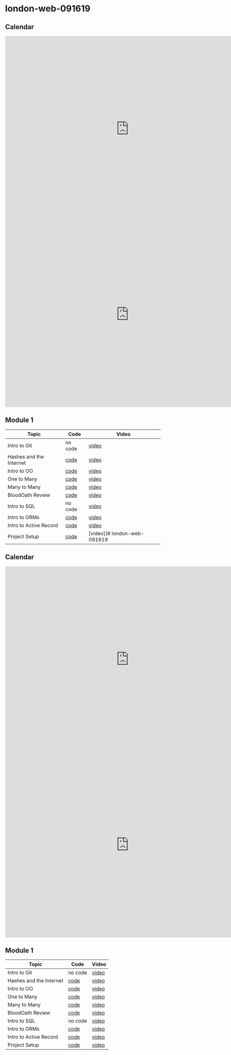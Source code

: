 # london-web-091619

## Calendar
<iframe src="https://calendar.google.com/calendar/embed?src=flatironschool.com_ci82l9i0isr37flssso1p91f94%40group.calendar.google.com&ctz=Europe%2FLondon" style="border: 0" width="800" height="600" frameborder="0" scrolling="no"></iframe>

<iframe src="https://calendar.google.com/calendar/embed?src=flatironschool.com_c8ej6uglnc1nq66t9j9rdpp7m0%40group.calendar.google.com&ctz=Europe%2FLondon" style="border: 0" width="800" height="600" frameborder="0" scrolling="no"></iframe>

## Module 1

| Topic            | Code                | Video                |
| -----            | ----                | -----                |
| Intro to Git     | no code             | [video](https://youtu.be/-VmigyKsoF8) |
| Hashes and the Internet     | [code](https://github.com/learn-co-students/london-web-091619/tree/master/1-hashes-and-the-internet)             | [video](https://youtu.be/_NTIMAXRMT0) |
| Intro to OO    | [code](https://github.com/learn-co-students/london-web-091619/tree/master/2-oo-intro)             | [video](https://youtu.be/pyfpcb0cQkM) |
| One to Many   | [code](https://github.com/learn-co-students/london-web-091619/tree/master/3-one-to-many)             | [video](https://youtu.be/ZvUdiqvzk9I) |
| Many to Many   | [code](https://github.com/learn-co-students/london-web-091619/tree/master/4-many-to-many)             | [video](https://youtu.be/cD67QgRrEN0) |
| BloodOath Review   | [code](https://github.com/learn-co-students/london-web-091619/tree/master/5-blood-oath-relations)             | [video](https://youtu.be/cCZdfJhq-uU) |
| Intro to SQL | no code                | [video](https://youtu.be/rtbgotd_thQ) |
| Intro to ORMs| [code](https://github.com/learn-co-students/london-web-091619/tree/master/6-intro-to-orms)             | [video](https://www.youtube.com/watch?v=I7XWxj2dM7c) |
| Intro to Active Record | [code](https://github.com/learn-co-students/london-web-091619/tree/master/7-active-record-intro)             | [video](https://youtu.be/bjXjCXatRc8) |
| Project Setup | [code](https://github.com/learn-co-students/london-web-091619/tree/master/8-project-setup)             | [video](# london-web-091619

## Calendar
<iframe src="https://calendar.google.com/calendar/embed?src=flatironschool.com_ci82l9i0isr37flssso1p91f94%40group.calendar.google.com&ctz=Europe%2FLondon" style="border: 0" width="800" height="600" frameborder="0" scrolling="no"></iframe>

<iframe src="https://calendar.google.com/calendar/embed?src=flatironschool.com_c8ej6uglnc1nq66t9j9rdpp7m0%40group.calendar.google.com&ctz=Europe%2FLondon" style="border: 0" width="800" height="600" frameborder="0" scrolling="no"></iframe>

## Module 1

| Topic            | Code                | Video                |
| -----            | ----                | -----                |
| Intro to Git     | no code             | [video](https://youtu.be/-VmigyKsoF8) |
| Hashes and the Internet     | [code](https://github.com/learn-co-students/london-web-091619/tree/master/1-hashes-and-the-internet)             | [video](https://youtu.be/_NTIMAXRMT0) |
| Intro to OO    | [code](https://github.com/learn-co-students/london-web-091619/tree/master/2-oo-intro)             | [video](https://youtu.be/pyfpcb0cQkM) |
| One to Many   | [code](https://github.com/learn-co-students/london-web-091619/tree/master/3-one-to-many)             | [video](https://youtu.be/ZvUdiqvzk9I) |
| Many to Many   | [code](https://github.com/learn-co-students/london-web-091619/tree/master/4-many-to-many)             | [video](https://youtu.be/cD67QgRrEN0) |
| BloodOath Review   | [code](https://github.com/learn-co-students/london-web-091619/tree/master/5-blood-oath-relations)             | [video](https://youtu.be/cCZdfJhq-uU) |
| Intro to SQL | no code                | [video](https://youtu.be/rtbgotd_thQ) |
| Intro to ORMs| [code](https://github.com/learn-co-students/london-web-091619/tree/master/6-intro-to-orms)             | [video](https://www.youtube.com/watch?v=I7XWxj2dM7c) |
| Intro to Active Record | [code](https://github.com/learn-co-students/london-web-091619/tree/master/7-active-record-intro)             | [video](https://youtu.be/bjXjCXatRc8) |
| Project Setup | [code](https://github.com/learn-co-students/london-web-091619/tree/master/8-project-setup)             | [video](https://youtu.be/JSWS3DQb6RY) |
